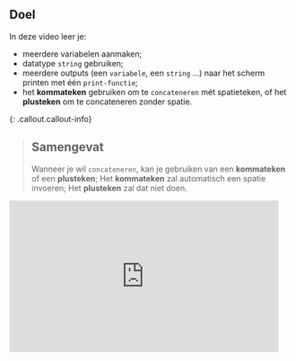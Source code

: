 ## Doel

In deze video leer je: 
* meerdere variabelen aanmaken;
* datatype `string` gebruiken; 
* meerdere outputs (een `variabele`, een `string` ...) naar het scherm printen met één `print-functie`;
* het **kommateken** gebruiken om te `concateneren` mét spatieteken, of het **plusteken** om te concateneren zonder spatie.

{: .callout.callout-info}
>## **Samengevat**
>Wanneer je wil `concateneren`, kan je gebruiken van een **kommateken** of een **plusteken**;
>Het **kommateken** zal automatisch een spatie invoeren;
>Het **plusteken** zal dat niet doen. 


<div class ="dodona-centered-group">
<iframe width="480" height="270" src="https://www.youtube.com/embed/Zja-yE9ovgo" title="Python in de Klas - Concateneren" frameborder="0" allow="accelerometer; autoplay; clipboard-write; encrypted-media; gyroscope; picture-in-picture; web-share" allowfullscreen></iframe>
</div>
